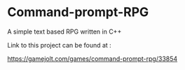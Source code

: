 # Command-prompt-RPG
A simple text based RPG written in C++


Link to this project can be found at :

https://gamejolt.com/games/command-prompt-rpg/33854


